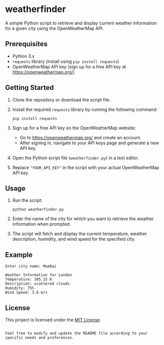 # weatherfinder

A simple Python script to retrieve and display current weather information for a given city using the OpenWeatherMap API.

## Prerequisites

- Python 3.x
- `requests` library (install using `pip install requests`)
- OpenWeatherMap API key (sign up for a free API key at https://openweathermap.org/)

## Getting Started

1. Clone the repository or download the script file.

2. Install the required `requests` library by running the following command:
   ```
   pip install requests
   ```

3. Sign up for a free API key on the OpenWeatherMap website:
   - Go to https://openweathermap.org/ and create an account.
   - After signing in, navigate to your API keys page and generate a new API key.

4. Open the Python script file (`weatherfinder.py`) in a text editor.

5. Replace `"YOUR_API_KEY"` in the script with your actual OpenWeatherMap API key.

## Usage

1. Run the script:
   ```
   python weatherfinder.py
   ```

2. Enter the name of the city for which you want to retrieve the weather information when prompted.

3. The script will fetch and display the current temperature, weather description, humidity, and wind speed for the specified city.

## Example

```
Enter city name: Mumbai

Weather Information for London
Temperature: 305.15 K
Description: scattered clouds
Humidity: 75%
Wind Speed: 3.6 m/s
```

## License

This project is licensed under the [MIT License](LICENSE).
```

Feel free to modify and update the README file according to your specific needs and preferences.
